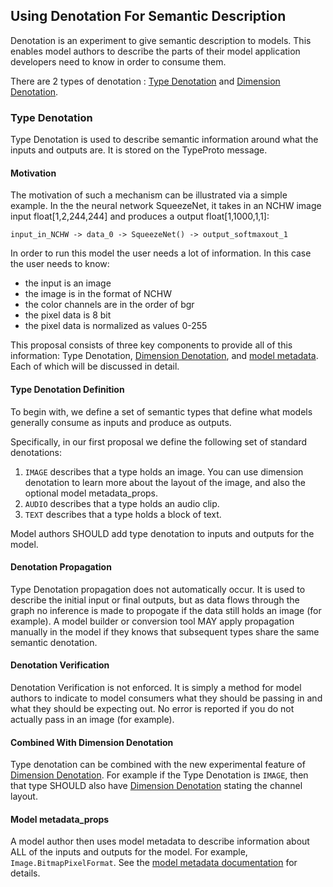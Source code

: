 Using Denotation For Semantic Description
------------------------------------------

Denotation is an experiment to give semantic description to models.  This enables model authors to describe the parts of their model application developers need to know in order to consume them.

There are 2 types of denotation : [Type Denotation](TypeDenotation.md) and [Dimension Denotation](DimensionDenotation.md).

### Type Denotation

Type Denotation is used to describe semantic information around what the inputs and outputs are.    It is stored on the TypeProto message.

#### Motivation

The motivation of such a mechanism can be illustrated via a simple example. In the the neural network SqueezeNet, it takes in an NCHW image input float[1,2,244,244] and produces a output float[1,1000,1,1]:

```
input_in_NCHW -> data_0 -> SqueezeNet() -> output_softmaxout_1
```

In order to run this model the user needs a lot of information.    In this case the user needs to know:
* the input is an image
* the image is in the format of NCHW
* the color channels are in the order of bgr
* the pixel data is 8 bit
* the pixel data is normalized as values 0-255

This proposal consists of three key components to provide all of this information: Type Denotation, [Dimension Denotation](DimensionDenotation.md), and [model metadata](MetadataProps.md).  Each of which will be discussed in detail.

#### Type Denotation Definition

To begin with, we define a set of semantic types that define what models generally consume as inputs and produce as outputs.

Specifically, in our first proposal we define the following set of standard denotations:

1. `IMAGE` describes that a type holds an image.  You can use dimension denotation to learn more about the layout of the image, and also the optional model metadata_props.
2. `AUDIO` describes that a type holds an audio clip.   
3. `TEXT` describes that a type holds a block of text.

Model authors SHOULD add type denotation to inputs and outputs for the model.

#### Denotation Propagation

Type Denotation propagation does not automatically occur.   It is used to describe the initial input or final outputs, but as data flows through the graph no inference is made to propogate if the data still holds an image (for example).   A model builder or conversion tool MAY apply propagation manually in the model if they knows that subsequent types share the same semantic denotation.

#### Denotation Verification

Denotation Verification is not enforced.   It is simply a method for model authors to indicate to model consumers what they should be passing in and what they should be expecting out.  No error is reported if you do not actually pass in an image (for example).

#### Combined With Dimension Denotation

Type denotation can be combined with the new experimental feature of [Dimension Denotation](DimensionDenotation.md).  For example if the Type Denotation is `IMAGE`, then that type SHOULD also have [Dimension Denotation](DimensionDenotation.md) stating the channel layout.

#### Model metadata_props

A model author then uses model metadata to describe information about ALL of the inputs and outputs for the model.   For example, `Image.BitmapPixelFormat`.  See the [model metadata documentation](MetadataProps.md) for details.
